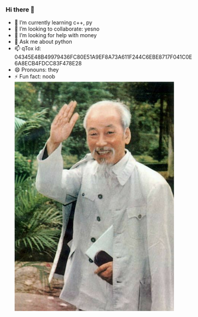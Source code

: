 ### Hi there 👋
- 🌱 I’m currently learning c++, py
- 👯 I’m looking to collaborate: yesno
- 🤔 I’m looking for help with money
- 💬 Ask me about python 
- 📫 qTox id: 04345E48B49979436FC80E51A9EF8A73A611F244C6EBE8717F041C0E6A8ECB4FDCC83F478E28
- 😄 Pronouns: they
- ⚡ Fun fact: noob 
![](uncle/1.jpg)

